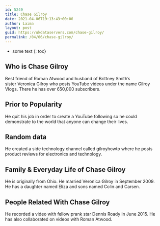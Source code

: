 ```yaml
---
id: 5249
title: Chase Gilroy
date: 2021-04-06T19:13:43+00:00
author: Laima
layout: post
guid: https://ukdataservers.com/chase-gilroy/
permalink: /04/06/chase-gilroy/
---
```


* some text
{: toc}


## Who is Chase Gilroy
                  
                  
                  
Best friend of Roman Atwood and husband of Brittney Smith&#8217;s sister Veronica Gilroy who posts YouTube videos under the name Gilroy Vlogs. There he has over 650,000 subscribers.
                  
              
            
              
            
                
                
                
## Prior to Popularity
                  
                  
                  
He quit his job in order to create a YouTube following so he could demonstrate to the world that anyone can change their lives.
                  
              
            
              
            
                
                
                
## Random data
                  
                  
                  
He created a side technology channel called gilroyhowto where he posts product reviews for electronics and technology.
                  
              
            
              
            
                
                
                
## Family & Everyday Life of Chase Gilroy
                  
                  
                  
He is originally from Ohio. He married Veronica Gilroy in September 2009. He has a daughter named Eliza and sons named Colin and Carsen.
                  
              
            
              
            
                
                
                
## People Related With Chase Gilroy
                  
                  
                  
He recorded a video with fellow prank star Dennis Roady in June 2015. He has also collaborated on videos with Roman Atwood.
                  
              
            
              
            
                
              
            
              
              
            
            
              
            
          
          
          